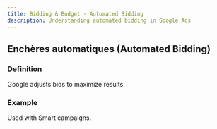 ```yaml
---
title: Bidding & Budget - Automated Bidding
description: Understanding automated bidding in Google Ads
---
```


## Enchères automatiques (Automated Bidding)

### Definition
Google adjusts bids to maximize results.

### Example
Used with Smart campaigns.